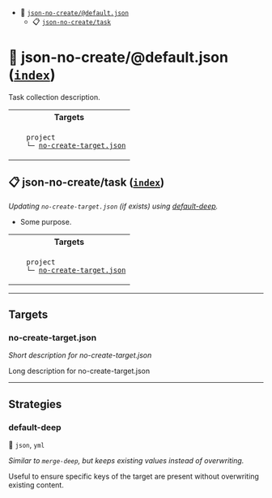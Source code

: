 - <a name="mock-plugin-task-idx-ref-json-no-createdefaultjson">:open_file_folder:</a> <a href="#mock-plugin-task-ref-json-no-createdefaultjson">`json-no-create/@default.json`</a>
  - <a name="mock-plugin-task-idx-ref-json-no-createtask">:clipboard:</a> <a href="#mock-plugin-task-ref-json-no-createtask">`json-no-create/task`</a>

# :open_file_folder: <a name="mock-plugin-task-ref-json-no-createdefaultjson">json-no-create/@default.json</a> (<a href="#mock-plugin-task-idx-ref-json-no-createdefaultjson">`index`</a>)

Task collection description.

<table>
  <tbody>
    <tr>
      <th>Targets</th>
    </tr>
    <tr>
      <td align="left" valign="top">
        <ul>
<code>project</code><br/>
<code>└─&nbsp;<a href="#mock-plugin-target-ref-no-create-targetjson">no-create-target.json</a></code><br/>
        </ul>
      </td>
    </tr>
  </tbody>
</table>

## :clipboard: <a name="mock-plugin-task-ref-json-no-createtask">json-no-create/task</a> (<a href="#mock-plugin-task-idx-ref-json-no-createtask">`index`</a>)

_Updating `no-create-target.json` (if exists) using <a href="#mock-plugin-strat-ref-default-deep">default-deep</a>._

- Some purpose.

<table>
  <tbody>
    <tr>
      <th>Targets</th>
    </tr>
    <tr>
      <td align="left" valign="top">
        <ul>
<code>project</code><br/>
<code>└─&nbsp;<a href="#mock-plugin-target-ref-no-create-targetjson">no-create-target.json</a></code><br/>
        </ul>
      </td>
    </tr>
  </tbody>
</table>

------

## Targets

### <a name="mock-plugin-target-ref-no-create-targetjson">no-create-target.json</a>  

*Short description for no-create-target.json*

Long description for no-create-target.json

------

## Strategies

### <a name="mock-plugin-strat-ref-default-deep">default-deep</a>  

:small_blue_diamond: `json`, `yml`

*Similar to `merge-deep`, but keeps existing values instead of overwriting.*

Useful to ensure specific keys of the target are present without overwriting existing content.

